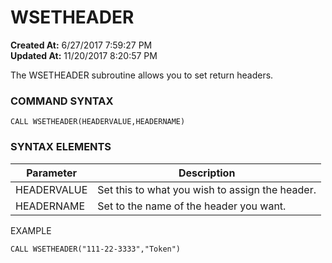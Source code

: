 # WSETHEADER

**Created At:** 6/27/2017 7:59:27 PM  
**Updated At:** 11/20/2017 8:20:57 PM  


The WSETHEADER subroutine allows you to set return headers.

### **COMMAND SYNTAX**

```
CALL WSETHEADER(HEADERVALUE,HEADERNAME)
```

### **SYNTAX ELEMENTS**


| Parameter | Description |
| --- | --- |
| HEADERVALUE | Set this to what you wish to assign the header. |
| HEADERNAME | Set to the name of the header you want. |


EXAMPLE

```
CALL WSETHEADER("111-22-3333","Token")
```
